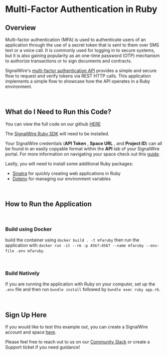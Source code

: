 # Multi-Factor Authentication in Ruby

## Overview
Multi-factor authentication (MFA) is used to authenticate users of an application through the use of a secret token that is sent to them over SMS text or a voice call. It is commonly used for logging in to secure systems, but it is also gaining popularity as an one-time password (OTP) mechanism to authorize transactions or to sign documents and contracts.

SignalWire's [multi-factor authentication API](https://docs.signalwire.com/topics/relay-rest/#resources-multi-factor-authentication) provides a simple and secure flow to request and verify tokens via REST HTTP calls. This application implements a simple flow to showcase how the API operates in a Ruby environment.

<br/>

## What do I Need to Run this Code?

You can view the full code on our github [HERE](https://github.com/signalwire/signalwire-guides/tree/master/code/ruby_mfa_example)

The [SignalWire Ruby SDK](https://developer.signalwire.com/compatibility-api/reference/client-libraries-and-sdks#ruby) will need to be installed.

Your SignalWire credentials (**API Token** , **Space URL** , and **Project ID**) can all be found in an easily copyable format within the **API** tab of your SignalWire portal. For more information on navigating your space check out this [guide](https://developer.signalwire.com/apis/docs/navigating-your-space).

Lastly, you will need to install some additional Ruby packages:
* [Sinatra](https://github.com/sinatra/sinatra) for quickly creating web applications in Ruby
* [Dotenv](https://github.com/bkeepers/dotenv) for managing our environment variables

<br/>


## How to Run the Application

<br/>

### Build using Docker
 build the container using `docker build . -t mfaruby` then run the application with `docker run -it --rm -p 4567:4567 --name mfaruby --env-file .env mfaruby`.

<br/>

### Build Natively
If you are running the application with Ruby on your computer, set up the `.env` file and then run `bundle install` followed by `bundle exec ruby app.rb`.


<br/>

## Sign Up Here

If you would like to test this example out, you can create a SignalWire account and space [here](https://m.signalwire.com/signups/new?s=1).

Please feel free to reach out to us on our [Community Slack](https://signalwire.community/) or create a Support ticket if you need guidance!